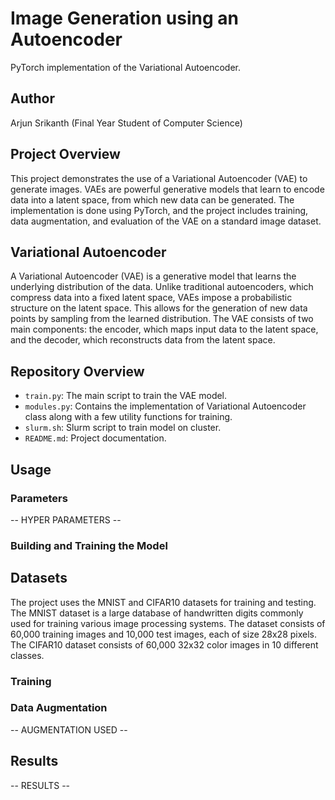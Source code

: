 # Image Generation using an Autoencoder
PyTorch implementation of the Variational Autoencoder.

## Author
Arjun Srikanth (Final Year Student of Computer Science)

## Project Overview
This project demonstrates the use of a Variational Autoencoder (VAE) to generate images. VAEs are powerful generative models that learn to encode data into a latent space, from which new data can be generated. The implementation is done using PyTorch, and the project includes training, data augmentation, and evaluation of the VAE on a standard image dataset.

## Variational Autoencoder
A Variational Autoencoder (VAE) is a generative model that learns the underlying distribution of the data. Unlike traditional autoencoders, which compress data into a fixed latent space, VAEs impose a probabilistic structure on the latent space. This allows for the generation of new data points by sampling from the learned distribution. The VAE consists of two main components: the encoder, which maps input data to the latent space, and the decoder, which reconstructs data from the latent space.

## Repository Overview
- `train.py`: The main script to train the VAE model.
- `modules.py`: Contains the implementation of Variational Autoencoder class along with a few utility functions for training.
- `slurm.sh`: Slurm script to train model on cluster.
- `README.md`: Project documentation.

## Usage
### Parameters
-- HYPER PARAMETERS --

### Building and Training the Model

## Datasets
The project uses the MNIST and CIFAR10 datasets for training and testing. The MNIST dataset is a large database of handwritten digits commonly used for training various image processing systems. The dataset consists of 60,000 training images and 10,000 test images, each of size 28x28 pixels. The CIFAR10 dataset consists of 60,000 32x32 color images in 10 different classes.

### Training

### Data Augmentation
-- AUGMENTATION USED --

## Results
-- RESULTS --